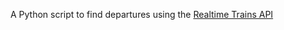 A Python script to find departures using the [Realtime Trains API](https://www.realtimetrains.co.uk/about/developer/pull/docs/)
